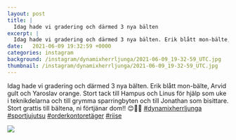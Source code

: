 ```yaml
---
layout: post
title: |
  Idag hade vi gradering och därmed 3 nya bälten
excerpt: |
  Idag hade vi gradering och därmed 3 nya bälten. Erik blått mon-bälte, Arvid gult och Yaroslav orange. Stort tack till Hampus och Linus för hjälp som uke i teknikdelarna och till grymma sparringbyten och till Jonathan som bisittare. Stort grattis till bältena, ni förtjänar dom!! 😊💪🥋    
date:   2021-06-09 19:32:59 +0000
categories: instagram
background: /instagram/dynamixherrljunga/2021-06-09_19-32-59_UTC.jpg
thumbnail: /instagram/dynamixherrljunga/2021-06-09_19-32-59_UTC.jpg
---
```

Idag hade vi gradering och därmed 3 nya bälten. Erik blått mon-bälte, Arvid gult och Yaroslav orange. Stort tack till Hampus och Linus för hjälp som uke i teknikdelarna och till grymma sparringbyten och till Jonathan som bisittare. Stort grattis till bältena, ni förtjänar dom!! 😊💪🥋 [#dynamixherrljunga](https://www.instagram.com/explore/tags/dynamixherrljunga/) [#sportjujutsu](https://www.instagram.com/explore/tags/sportjujutsu/) [#orderkontoretäger](https://www.instagram.com/explore/tags/orderkontoretäger/) [#riise](https://www.instagram.com/explore/tags/riise/)



<img src='/www-dynamix-herrljunga/instagram/dynamixherrljunga/2021-06-09_19-32-59_UTC.jpg' class='img-fluid' />

